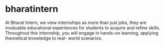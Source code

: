 # bharatintern
At Bharat Intern, we view internships as more than just jobs, they are invaluable educational experiences for students to acquire and refine skills. Throughout this internship, you will engage in hands-on learning, applying theoretical knowledge to real- world scenarios.
